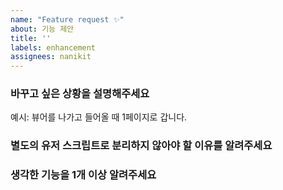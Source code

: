 ```yaml
---
name: "Feature request ✨"
about: 기능 제안
title: ''
labels: enhancement
assignees: nanikit
---
```


### 바꾸고 싶은 상황을 설명해주세요

예시: 뷰어를 나가고 들어올 때 1페이지로 갑니다.

### 별도의 유저 스크립트로 분리하지 않아야 할 이유를 알려주세요

### 생각한 기능을 1개 이상 알려주세요
